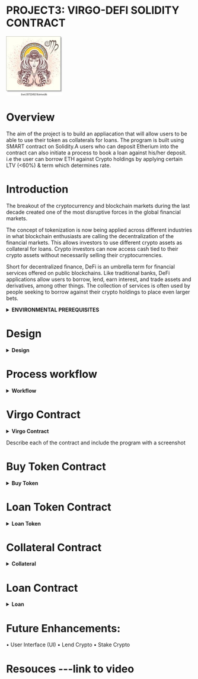
# PROJECT3: VIRGO-DEFI SOLIDITY CONTRACT

![contract](Images/Virgo.jpg)

# Overview

The aim of the project is to build an appliacation that will allow users to be able to use their token as collaterals for loans.
The program is built using SMART contract on Solidity.A users who can deposit Etherium into the contract can also initiate a process to book a loan against his/her deposit.
i.e the user can borrow ETH against Crypto holdings by applying certain LTV (<60%) & term which determines rate.
# Introduction

The breakout of the cryptocurrency and blockchain markets during the last decade created one of the most disruptive forces in 
the global financial markets.

The concept of tokenization is now being applied across different industries in what blockchain enthusiasts are calling the
decentralization of the financial markets. This allows investors to use different crypto assets as collateral for loans.
Crypto investors can now access cash tied to their crypto assets without necessarily selling their cryptocurrencies.

Short for decentralized finance, DeFi is an umbrella term for financial services offered on public blockchains. 
Like traditional banks, DeFi applications allow users to borrow, lend, earn interest, and trade assets and derivatives, 
among other things. The collection of services is often used by people seeking to borrow against their crypto holdings to 
place even larger bets.

<details><summary>  <b> ENVIRONMENTAL PREREQUISITES </b></summary>
	* [Remix IDE](https://remix.ethereum.org) to create the contract using Solidity programming Language.

* [Ganache](https://www.trufflesuite.com/ganache) a Development blockchain with prefunded account addresses which can be uused for testing purposes. 

* [MetaMask](https://metamask.io) a Crypto wallet and gateway to blockchain apps. Download the metamask Browser extension and pin it to your favorite browser and point it to the localhost:8545 by createting a 'testnet' chain, or replace the port with what you have set in your workspace.
</details>

# Design

<details><summary>  <b> Design </b></summary>

The Project invloves building the 5 smart contracts which works together  as a unit to provide the best user experience.

Virgo Contract​ ==> Buy Token ==> Loan Token​ ==> Collateral ==> Loan​
</details>


# Process workflow

<details><summary>  <b> Workflow </b></summary>

![Workflow](Images/Workflow.png)
The process flow involves the following steps highlighted below.

•	virgoContract > deposit ETH, create token balances (initial zero) 

•	buyToken > fetch real-time pricing, purchase tokens

•	Loan_token > mint tokens

•	buyToken > update virgoContract balances 

•	Collateral > create loan_request

•	Loan_token > set token transfer allowances

•	Loan > upon loan approval, loan object is created

•	Collateral > transfer tokens to loan contract, transfer ETH to borrower

•	Loan > repay loan before due date, or repossess overdue loan

</details>



# Virgo Contract
<details><summary>  <b> Virgo Contract </b></summary>
[`virgoContract.sol`](virgoContract.sol) -- virgo contrat create the Crypto Portfolio and Token Specific Account Tracking​. It achieves the following:

•	Allow users to deposit ether.

•	Map the sender address to their respective coin balance.

•	With the contract, we can update the users’ coin balances with the equivalent token and

•	Finally the contract reduces the ether balance with the amount of token purchased

</details>

Describe each of the contract and include the program with a screenshot


# Buy Token Contract

<details><summary>  <b> Buy Token </b></summary>

[`Oracle.sol`](Oracle.sol) ---This contract determing the pricing.

[`P3_buyToken.sol`](P3_buyToken.sol) -- This contract calls the oracle.sol when the user is buying the token and uses the pricing from the oracle.sol contract to determing the number of token the user can buy.

It achieves the following:

•	Import real-time market prices using Kovan Network

•	Use ERC-20 to create tokens

•	Buy Tokens based on user’s token Symbol (e.g. BTC, UNI or LINK) along with the ETH Buy Amount

•	Calculates no of Tokens to be minted by dividing ETH BuyAmount / TokenPrice

•	Mint contract to issue new tokens for Owner

</details>

# Loan Token Contract

<details><summary>  <b> Loan Token​ </b></summary>

[`P3_loan_token_v2.sol`](P3_loan_token_v2.sol) ---This contract  achieves the following :

•	Issues Fungible Tokens following ERC20 and ERC20Mintable standards 

•	Token minted: Bitcoin, Uniswap, LINK 

•	Token approves address spending allowances to support ‘transferFrom’ functionality

</details>

# Collateral Contract

<details><summary>  <b> Collateral​ </b></summary>

[`P3_collateral_test_v2.sol`](P3_collateral_test_v2.sol) ---This contract  achieves the following :

•	Creates loan request object based on user's token collateral, collateral amount, loan amount, payoff amount and duration

•	Loan object imported from Loan contract

•	Provides function for a lender to accept loan request by
</details>

# Loan Contract

<details><summary>  <b> Loan​ </b></summary>

[`P3_loan_v2.sol`](P3_loan_v2.sol) ---This contract  achieves the following :

•	Creates Loan Object with attributes
		1.Borrower 
		2.Lender 
		3.Collateral amount 
		4.Loan amount 
		5.Payoff amount 
		6.Loan Duration 

•	Pay Loan: Repay the ETH payoff amount and transfer token to borrower

•	Repossess Loan: Overdue Loan closed and Transfer collateral tokens to Lender

</details>

# Future Enhancements:
•	User Interface (UI)
•	Lend Crypto
•	Stake Crypto

# Resouces ---link to video
